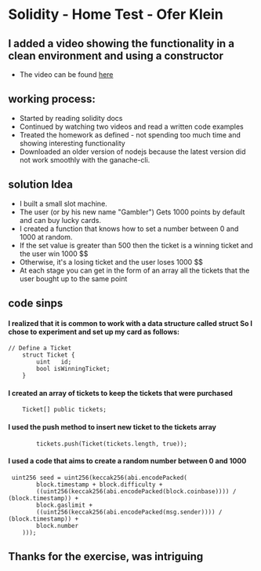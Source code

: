 # Solidity - Home Test - Ofer Klein

## I added a video showing the functionality in a clean environment and using a constructor

- The video can be found [here](https://www.youtube.com/watch?v=iOsqLBwPHfQ)

## working process:

- Started by reading solidity docs
- Continued by watching two videos and read a written code examples
- Treated the homework as defined - not spending too much time and showing interesting functionality
- Downloaded an older version of nodejs because the latest version did not work smoothly with the ganache-cli.

## solution Idea

- I built a small slot machine.
- The user (or by his new name "Gambler")
  Gets 1000 points by default and can buy lucky cards.
- I created a function that knows how to set a number between 0 and 1000 at random.
- If the set value is greater than 500 then the ticket is a winning ticket and the user win 1000 $$
- Otherwise, it's a losing ticket and the user loses 1000 $$
- At each stage you can get in the form of an array all the tickets that the user bought up to the same point

## code sinps

#### I realized that it is common to work with a data structure called **struct** So I chose to experiment and set up my card as follows:

```
// Define a Ticket
    struct Ticket {
        uint   id;
        bool isWinningTicket;
    }
```

#### I created an array of tickets to keep the tickets that were purchased

```
    Ticket[] public tickets;
```

#### I used the push method to insert new ticket to the tickets array

```
        tickets.push(Ticket(tickets.length, true));
```

#### I used a code that aims to create a random number between 0 and 1000

```
 uint256 seed = uint256(keccak256(abi.encodePacked(
        block.timestamp + block.difficulty +
        ((uint256(keccak256(abi.encodePacked(block.coinbase)))) / (block.timestamp)) +
        block.gaslimit +
        ((uint256(keccak256(abi.encodePacked(msg.sender)))) / (block.timestamp)) +
        block.number
    )));
```

## Thanks for the exercise, was intriguing
